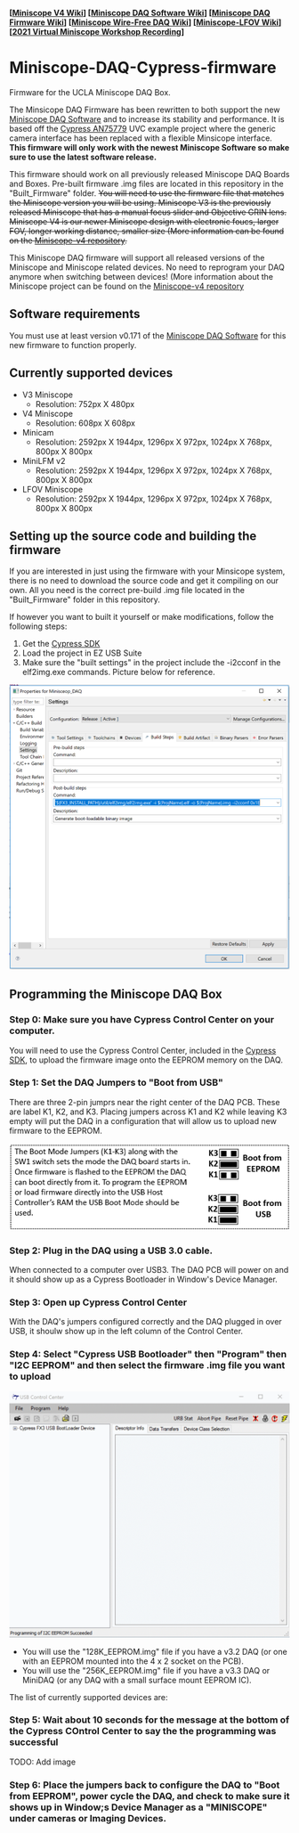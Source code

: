 **[[Miniscope V4 Wiki](https://github.com/Aharoni-Lab/Miniscope-v4/wiki)] [[Miniscope DAQ Software Wiki](https://github.com/Aharoni-Lab/Miniscope-DAQ-QT-Software/wiki)] [[Miniscope DAQ Firmware Wiki](https://github.com/Aharoni-Lab/Miniscope-DAQ-Cypress-firmware/wiki)] [[Miniscope Wire-Free DAQ Wiki](https://github.com/Aharoni-Lab/Miniscope-Wire-Free-DAQ/wiki)] [[Miniscope-LFOV Wiki](https://github.com/Aharoni-Lab/Miniscope-LFOV/wiki)][[2021 Virtual Miniscope Workshop Recording](https://sites.google.com/metacell.us/miniscope-workshop-2021)]**

# Miniscope-DAQ-Cypress-firmware
Firmware for the UCLA Miniscope DAQ Box.

The Minsicope DAQ Firmware has been rewritten to both support the new [Miniscope DAQ Software](https://github.com/Aharoni-Lab/Miniscope-DAQ-QT-Software) and to increase its stability and performance. It is based off the [Cypress AN75779](https://www.cypress.com/documentation/application-notes/an75779-how-implement-image-sensor-interface-using-ez-usb-fx3-usb) UVC example project where the generic camera interface has been replaced with a flexible Minsicope interface. **This firmware will only work with the newest Miniscope Software so make sure to use the latest software release.**

This firmware should work on all previously released Miniscope DAQ Boards and Boxes. Pre-built firmware .img files are located in this repository in the "Built_Firmware" folder. ~~You will need to use the firmware file that matches the Miniscope version you will be using. Miniscope V3 is the previously released Miniscope that has a manual focus slider and Objective GRIN lens. Miniscope V4 is our newer Miniscope design with electronic foucs, larger FOV, longer working distance, smaller size (More information can be found on the [Miniscope-v4 repository](https://github.com/Aharoni-Lab/Miniscope-v4).~~ 

This Miniscope DAQ firmware will support all released versions of the Miniscope and Miniscope related devices. No need to reprogram your DAQ anymore when switching between devices! (More information about the Miniscope project can be found on the [Miniscope-v4 repository](https://github.com/Aharoni-Lab/Miniscope-v4)

## Software requirements
You must use at least version v0.171 of the [Miniscope DAQ Software](https://github.com/Aharoni-Lab/Miniscope-DAQ-QT-Software) for this new firmware to function properly.

## Currently supported devices
* V3 Miniscope 
  * Resolution: 752px X 480px
* V4 Miniscope 
  * Resolution: 608px X 608px
* Minicam
  * Resolution: 2592px X 1944px, 1296px X 972px, 1024px X 768px, 800px X 800px
* MiniLFM v2
  * Resolution: 2592px X 1944px, 1296px X 972px, 1024px X 768px, 800px X 800px
* LFOV Miniscope
  * Resolution: 2592px X 1944px, 1296px X 972px, 1024px X 768px, 800px X 800px


## Setting up the source code and building the firmware

If you are interested in just using the firmware with your Minsicope system, there is no need to download the source code and get it compiling on our own. All you need is the correct pre-build .img file located in the "Built_Firmware" folder in this repository. 

If however you want to built it yourself or make modifications, follow the following steps:

1. Get the [Cypress SDK](https://www.cypress.com/documentation/software-and-drivers/ez-usb-fx3-software-development-kit)
2. Load the project in EZ USB Suite
3. Make sure the "built settings" in the project include the -i2cconf in the elf2img.exe commands. Picture below for reference.

![](img/Project_Prop_Build_Setting.PNG)

## Programming the Miniscope DAQ Box

### Step 0: Make sure you have Cypress Control Center on your computer.

You will need to use the Cypress Control Center, included in the [Cypress SDK](https://www.cypress.com/documentation/software-and-drivers/ez-usb-fx3-software-development-kit), to upload the firmware image onto the EEPROM memory on the DAQ.

### Step 1: Set the DAQ Jumpers to "Boot from USB"

There are three 2-pin jumprs near the right center of the DAQ PCB. These are label K1, K2, and K3. Placing jumpers across K1 and K2 while leaving K3 empty will put the DAQ in a configuration that will allow us to upload new firmware to the EEPROM.

![](img/JumperPosition.png)

### Step 2: Plug in the DAQ using a USB 3.0 cable.

When connected to a computer over USB3. The DAQ PCB will power on and it should show up as a Cypress Bootloader in Window's Device Manager.

### Step 3: Open up Cypress Control Center

With the DAQ's jumpers configured correctly and the DAQ plugged in over USB, it shoulw show up in the left column of the Control Center.

### Step 4: Select "Cypress USB Bootloader" then "Program" then "I2C EEPROM" and then select the firmware .img file you want to upload

![](img/Control_Center.gif)

* You will use the "128K_EEPROM.img" file if you have a v3.2 DAQ (or one with an EEPROM mounted into the 4 x 2 socket on the PCB).
* You will use the "256K_EEPROM.img" file if you have a v3.3 DAQ or MiniDAQ (or any DAQ with a small surface mount EEPROM IC).

The list of currently supported devices are:

### Step 5: Wait about 10 seconds for the message at the bottom of the Cypress COntrol Center to say the the programming was successful

TODO: Add image

### Step 6: Place the jumpers back to configure the DAQ to "Boot from EEPROM", power cycle the DAQ, and check to make sure it shows up in Window;s Device Manager as a "MINISCOPE" under cameras or Imaging Devices.

